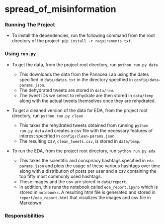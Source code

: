 # spread_of_misinformation

### Running The Project
- To install the dependencies, run the following command from the root directory of the project: `pip install -r requirements.txt`.

### Using `run.py`
- To get the data, from the project root directory, run `python run.py data`
    * This downloads the data from the Panacea Lab using the dates specified in `data/dates.txt` in the directory specified in `config/data-params.json`.
    * The dehydrated tweets are stored in `data/raw`.
    * The tweet IDs we select to rehydrate are then stored in `data/temp` along with the actual tweets themselves once they are rehydrated.

- To get a cleaned version of the data for EDA, from the project root directory, run `python run.py clean`
    * This takes the rehydrated tweets obtained from running `python run.py data` and creates a csv file with the necessary features of interest specified in `config/clean-params.json`.
    * The resulting csv, `clean_tweets.csv`, is stored in `data/temp`.

- To run the EDA, from the project root directory, run `python run.py eda`
    * This takes the scientific and conspiracy hashtags specified in `eda-params.json` and plots the usage of these various hashtags over time along with a distribution of posts per user and a csv containing the top fifty most commonly used hashtags.
    * These images and the csv are stored in `data/report`.
    * In addition, this runs the notebook called `eda_report.ipynb` which is stored in `notebooks`. A resulting html file is generated and stored in `report/eda_report.html` that visializes the images and csv file in Markdown.
    
    
 ### Responsibilities
